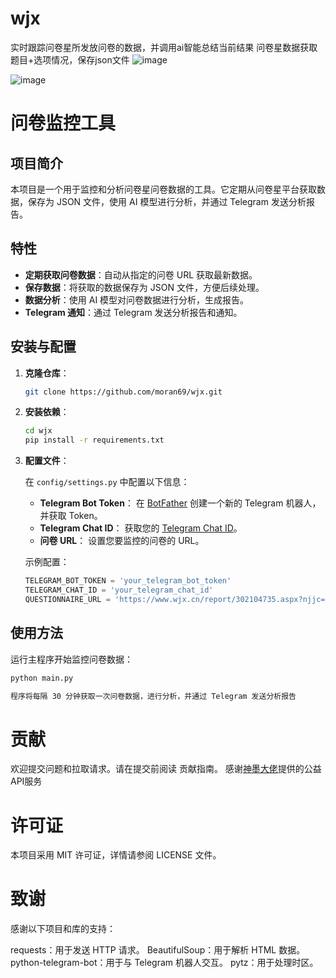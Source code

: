 # wjx
实时跟踪问卷星所发放问卷的数据，并调用ai智能总结当前结果
问卷星数据获取题目+选项情况，保存json文件
![image](https://github.com/user-attachments/assets/b8778c68-9f75-4a1b-a3a9-233b0b1c518a)

![image](https://github.com/user-attachments/assets/e53e9c8b-c290-463b-989d-456fdf2138db)

# 问卷监控工具

## 项目简介

本项目是一个用于监控和分析问卷星问卷数据的工具。它定期从问卷星平台获取数据，保存为 JSON 文件，使用 AI 模型进行分析，并通过 Telegram 发送分析报告。

## 特性

- **定期获取问卷数据**：自动从指定的问卷 URL 获取最新数据。
- **保存数据**：将获取的数据保存为 JSON 文件，方便后续处理。
- **数据分析**：使用 AI 模型对问卷数据进行分析，生成报告。
- **Telegram 通知**：通过 Telegram 发送分析报告和通知。

## 安装与配置

1. **克隆仓库**：

    ```bash
    git clone https://github.com/moran69/wjx.git
    ```


2. **安装依赖**：

    ```bash
    cd wjx
    pip install -r requirements.txt
    ```


3. **配置文件**：

    在 `config/settings.py` 中配置以下信息：  

    - **Telegram Bot Token**： 在 [BotFather](https://core.telegram.org/bots#botfather) 创建一个新的 Telegram 机器人，并获取 Token。  
    - **Telegram Chat ID**： 获取您的 [Telegram Chat ID](https://telegramcnweb.com/post/telegram%E5%A6%82%E4%BD%95%E8%8E%B7%E5%8F%96chat-id/)。  
    - **问卷 URL**： 设置您要监控的问卷的 URL。  

    示例配置：  

    ```python
    TELEGRAM_BOT_TOKEN = 'your_telegram_bot_token'
    TELEGRAM_CHAT_ID = 'your_telegram_chat_id'
    QUESTIONNAIRE_URL = 'https://www.wjx.cn/report/302104735.aspx?njjc=1'
    ```


## 使用方法

运行主程序开始监控问卷数据：

```bash
python main.py

程序将每隔 30 分钟获取一次问卷数据，进行分析，并通过 Telegram 发送分析报告

 ```
# **贡献**
欢迎提交问题和拉取请求。请在提交前阅读 贡献指南。
感谢[神墨大佬](https://linux.do/u/smnet/summary)提供的公益API服务

# **许可证**
本项目采用 MIT 许可证，详情请参阅 LICENSE 文件。

# **致谢**
感谢以下项目和库的支持：

requests：用于发送 HTTP 请求。
BeautifulSoup：用于解析 HTML 数据。
python-telegram-bot：用于与 Telegram 机器人交互。
pytz：用于处理时区。
